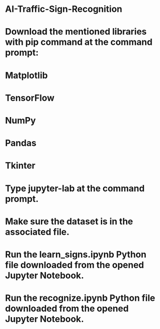 # AI-Traffic-Sign-Recognition


# Download the mentioned libraries with pip command at the command prompt:
# Matplotlib
# TensorFlow
# NumPy
# Pandas
# Tkinter 
# Type jupyter-lab at the command prompt.
# Make sure the dataset is in the associated file.
# Run the learn_signs.ipynb Python file downloaded from the opened Jupyter Notebook.
# Run the recognize.ipynb Python file downloaded from the opened Jupyter Notebook.

